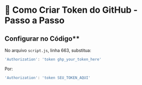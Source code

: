 # 🔑 Como Criar Token do GitHub - Passo a Passo

##  Configurar no Código**
No arquivo `script.js`, linha 663, substitua:
```javascript
'Authorization': 'token ghp_your_token_here'
```
Por:
```javascript
'Authorization': 'token SEU_TOKEN_AQUI'
```

